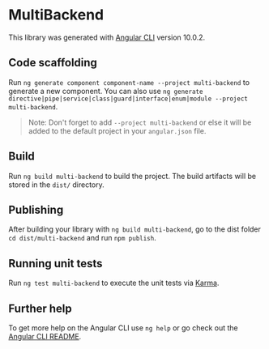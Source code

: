 # MultiBackend

This library was generated with [Angular CLI](https://github.com/angular/angular-cli) version 10.0.2.

## Code scaffolding

Run `ng generate component component-name --project multi-backend` to generate a new component. You can also use `ng generate directive|pipe|service|class|guard|interface|enum|module --project multi-backend`.
> Note: Don't forget to add `--project multi-backend` or else it will be added to the default project in your `angular.json` file. 

## Build

Run `ng build multi-backend` to build the project. The build artifacts will be stored in the `dist/` directory.

## Publishing

After building your library with `ng build multi-backend`, go to the dist folder `cd dist/multi-backend` and run `npm publish`.

## Running unit tests

Run `ng test multi-backend` to execute the unit tests via [Karma](https://karma-runner.github.io).

## Further help

To get more help on the Angular CLI use `ng help` or go check out the [Angular CLI README](https://github.com/angular/angular-cli/blob/master/README.md).
